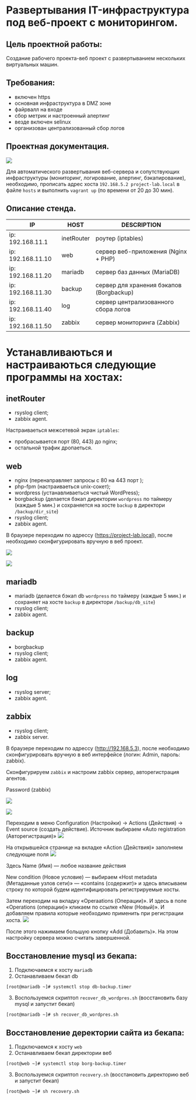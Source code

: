 Развертывания IT-инфраструктура под веб-проект с мониторингом.
==============================================================

Цель проектной работы:
----------------------

Создание рабочего проекта-веб проект с развертыванием нескольких виртуальных машин.

Требования:
-----------

- включен https
- основная инфраструктура в DMZ зоне
- файрвалл на входе
- сбор метрик и настроенный алертинг
- везде включен selinux
- организован централизованный сбор логов

Проектная документация.
-----------------------

![](screenshots/topology.jpeg)

Для автоматического развертывания веб-сервера и сопутствующих инфраструктуры (мониторинг, логирование, алертинг, бэкапирование), необходимо, прописать адрес хоста `192.168.5.2 project-lab.local` в файле `hosts` и выполнить `vagrant up` (по времени от 20 до 30 мин).

Описание стенда.
----------------

|        IP         |    HOST    |              DESCRIPTION                 |
|-------------------|------------|------------------------------------------|
| ip: 192.168.11.1  | inetRouter | роутер (iptables)                        |
| ip: 192.168.11.10 | web        | сервер веб-приложения (Nginx + PHP)      |
| ip: 192.168.11.20 | mariadb    | сервер баз данных (MariaDB)              |
| ip: 192.168.11.30 | backup     | сервер для хранения бэкапов (Borgbackup) |
| ip: 192.168.11.40 | log        | сервер централизованного сбора логов     |
| ip: 192.168.11.50 | zabbix     | сервер мониторинга (Zabbix)              |


Устанавливаються и настраиваються следующие программы на хостах:
================================================================

inetRouter
----------

- rsyslog client;
- zabbix agent.

Настраиваеться межсетевой экран `iptables`:

- пробрасывается порт (80, 443) до nginx;
- остальной трафик дропаеться.

web
---

- nginx (перенаправляет запросы с 80 на 443 порт );
- php-fpm (настраиваеться unix-сокет);
- wordpress (устанавливаеться чистый WordPress);
- borgbackup (делается бэкап директории `wordpress` по таймеру (каждые 5 мин.) и сохраняется на хосте `backup` в директори `/backup/dir_site`)
- rsyslog client;
- zabbix agent.

В браузере переходим по адрессу (https://project-lab.local), после необходимо сконфигурировать вручную в веб проект.

![](screenshots/wordpress-1.png)



![](screenshots/wordpress-2.jpeg)

mariadb
-------

- mariadb (делается бэкап db `wordpress` по таймеру (каждые 5 мин.) и сохраняет на хосте `backup` в директори `/backup/db_site`)
- rsyslog client;
- zabbix agent.

backup
------

- borgbackup
- rsyslog client;
- zabbix agent.

log
---

- rsyslog server;
- zabbix agent.


zabbix
------

- rsyslog client;
- zabbix server.

В браузере переходим по адрессу (http://192.168.5.3), после необходимо сконфигурировать вручную в веб интерфейсе (логин: Admin, пароль: zabbix).

Сконфигурируем `zabbix` и настроим zabbix сервер, авторегистрация агентов.

Password (zabbix)


![](screenshots/zabbix-1.png)



![](screenshots/zabbix-2.png)

Переходим в меню Configuration (Настройки) -> Actions (Действия) -> Event source (создать действие). Источник выбираем «Auto registration (Авторегистрация)»
![](screenshots/zabbix-3.jpeg)

На открывшейся странице на вкладке «Action (Действия)» заполняем следующие поля
![](screenshots/zabbix-4.jpeg)

Здесь
Name (Имя) — любое название действия

New condition (Новое условие) — выбираем «Host metadata (Метаданные узлов сети)» — «contains (содержит)» и здесь вписываем строку по которой будем идентифицировать регистрируемые хосты.

Затем переходим на вкладку «Operaations (Операции)». И здесь в поле «Operations (операции)» кликаем по ссылке «New (Новый)». И добавляем правила которые необходимо применить при регистрации хоста.
![](screenshots/zabbix-5.jpeg)

После этого нажимаем большую кнопку «Add (Добавить)». На этом настройку сервера можно считать завершенной.


Восстановление mysql из бекапа:
-------------------------------

1. Подключаемся к хосту `mariadb`
2. Останавливаем бекап db
```
[root@mariadb ~]# systemctl stop db-backup.timer
```
3. Воспользуемся скриптоп `recover_db_wordpres.sh` (восстановить базу mysql и запустит бекап)
```
[root@mariadb ~]# sh recover_db_wordpres.sh
```

Восстановление деректории сайта из бекапа:
------------------------------------------

1. Подключаемся к хосту `web`
2. Останавливаем бекап директории веб
```
[root@web ~]# systemctl stop borg-backup.timer
```
3. Воспользуемся скриптоп `recovery.sh` (восстановить директорию веб и запустит бекап)
```
[root@web ~]# sh recovery.sh
```







